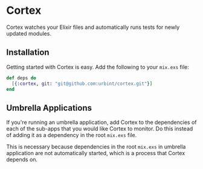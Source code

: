 # Cortex

Cortex watches your Elixir files and automatically runs tests for newly
updated modules.


## Installation

Getting started with Cortex is easy. Add the following to your `mix.exs` file:

```elixir
def deps do
  [{:cortex, git: "git@github.com:urbint/cortex.git"}]
end
```


## Umbrella Applications

If you're running an umbrella application, add Cortex to the dependencies of
each of the sub-apps that you would like Cortex to monitor. Do this instead
of adding it as a dependency in the root `mix.exs` file.

This is necessary because dependencies in the root `mix.exs` in umbrella
application are not automatically started, which is a process that Cortex
depends on.
